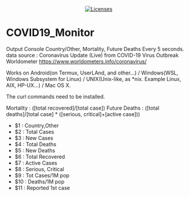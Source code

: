 <p align="center">
    <a href="https://opensource.org/licenses/BSD-3-Clause"><img src="https://img.shields.io/badge/license-bsd-orange.svg" alt="Licenses"></a>
</p>

# COVID19_Monitor
Output Console Country/Other, Mortality, Future Deaths Every 5 seconds. 
data source : Coronavirus Update (Live) from COVID-19 Virus Outbreak Worldometer
https://www.worldometers.info/coronavirus/  

Works on Android(on Termux, UserLAnd, and other...) / Windows(WSL, Windows Subsystem for Linux) / UNIX(Unix-like, as *nix. Example Linux, AIX, HP-UX...) / Mac OS X.

The curl commands need to be installed.

Mortality : ([total recovered]/[total case])
Future Deaths : ([total deaths]/[total case] * ([serious, critical]+[active case]))

* $1 : Country,Other
* $2 : Total Cases
* $3 : New Cases
* $4 : Total Deaths
* $5 : New Deaths
* $6 : Total Recovered
* $7 : Active Cases
* $8 : Serious, Critical
* $9 : Tot Cases/1M pop
* $10 : Deaths/1M pop
* $11 : Reported 1st case

